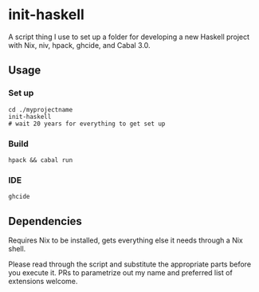 # init-haskell

A script thing I use to set up a folder for developing a new Haskell project with Nix, niv, hpack, ghcide, and Cabal 3.0.

## Usage

### Set up

```
cd ./myprojectname
init-haskell
# wait 20 years for everything to get set up
```

### Build

```
hpack && cabal run
```

### IDE

```
ghcide
```

## Dependencies

Requires Nix to be installed, gets everything else it needs through a Nix shell.

Please read through the script and substitute the appropriate parts before you execute it. PRs to parametrize out my name and preferred list of extensions welcome.
